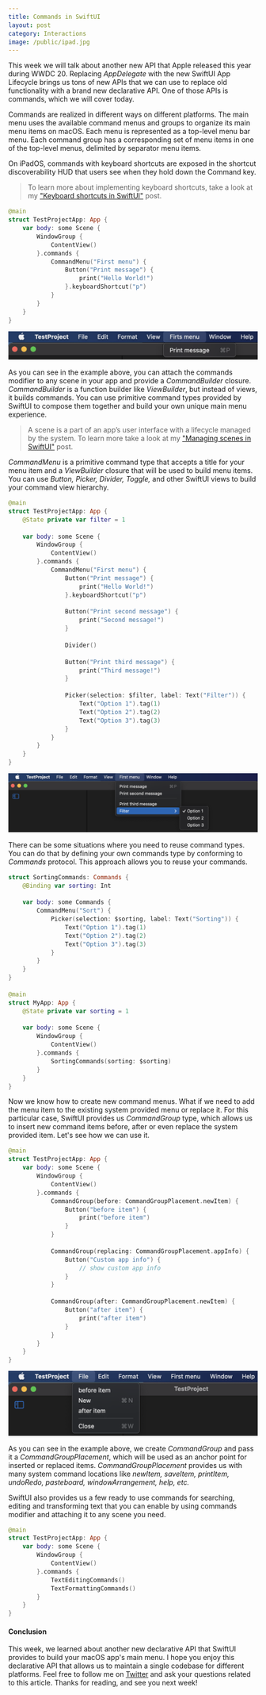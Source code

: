 ```yaml
---
title: Commands in SwiftUI
layout: post
category: Interactions
image: /public/ipad.jpg
---
```


This week we will talk about another new API that Apple released this year during WWDC 20. Replacing *AppDelegate* with the new SwiftUI App Lifecycle brings us tons of new APIs that we can use to replace old functionality with a brand new declarative API. One of those APIs is commands, which we will cover today.

Commands are realized in different ways on different platforms. The main menu uses the available command menus and groups to organize its main menu items on macOS. Each menu is represented as a top-level menu bar menu. Each command group has a corresponding set of menu items in one of the top-level menus, delimited by separator menu items.

On iPadOS, commands with keyboard shortcuts are exposed in the shortcut discoverability HUD that users see when they hold down the Command key.

> To learn more about implementing keyboard shortcuts, take a look at my ["Keyboard shortcuts in SwiftUI"](/2020/11/17/keyboard-shortcuts-in-swiftui/) post.

```swift
@main
struct TestProjectApp: App {
    var body: some Scene {
        WindowGroup {
            ContentView()
        }.commands {
            CommandMenu("First menu") {
                Button("Print message") {
                    print("Hello World!")
                }.keyboardShortcut("p")
            }
        }
    }
}
```

![commands](/public/commands1.png)

As you can see in the example above, you can attach the commands modifier to any scene in your app and provide a *CommandBuilder* closure. *CommandBuilder* is a function builder like *ViewBuilder*, but instead of views, it builds commands. You can use primitive command types provided by SwiftUI to compose them together and build your own unique main menu experience.

> A scene is a part of an app’s user interface with a lifecycle managed by the system. To learn more take a look at my ["Managing scenes in SwiftUI"](/2020/08/26/managing-scenes-in-swiftui/) post.

*CommandMenu* is a primitive command type that accepts a title for your menu item and a *ViewBuilder* closure that will be used to build menu items. You can use *Button, Picker, Divider, Toggle,* and other SwiftUI views to build your command view hierarchy.

```swift
@main
struct TestProjectApp: App {
    @State private var filter = 1

    var body: some Scene {
        WindowGroup {
            ContentView()
        }.commands {
            CommandMenu("First menu") {
                Button("Print message") {
                    print("Hello World!")
                }.keyboardShortcut("p")

                Button("Print second message") {
                    print("Second message!")
                }

                Divider()

                Button("Print third message") {
                    print("Third message!")
                }

                Picker(selection: $filter, label: Text("Filter")) {
                    Text("Option 1").tag(1)
                    Text("Option 2").tag(2)
                    Text("Option 3").tag(3)
                }
            }
        }
    }
}
```

![commands](/public/commands2.png)

There can be some situations where you need to reuse command types. You can do that by defining your own commands type by conforming to *Commands* protocol. This approach allows you to reuse your commands.

```swift
struct SortingCommands: Commands {
    @Binding var sorting: Int

    var body: some Commands {
        CommandMenu("Sort") {
            Picker(selection: $sorting, label: Text("Sorting")) {
                Text("Option 1").tag(1)
                Text("Option 2").tag(2)
                Text("Option 3").tag(3)
            }
        }
    }
}

@main
struct MyApp: App {
    @State private var sorting = 1

    var body: some Scene {
        WindowGroup {
            ContentView()
        }.commands {
            SortingCommands(sorting: $sorting)
        }
    }
}
```

Now we know how to create new command menus. What if we need to add the menu item to the existing system provided menu or replace it. For this particular case, SwiftUI provides us *CommandGroup* type, which allows us to insert new command items before, after or even replace the system provided item. Let's see how we can use it.

```swift
@main
struct TestProjectApp: App {
    var body: some Scene {
        WindowGroup {
            ContentView()
        }.commands {
            CommandGroup(before: CommandGroupPlacement.newItem) {
                Button("before item") {
                    print("before item")
                }
            }

            CommandGroup(replacing: CommandGroupPlacement.appInfo) {
                Button("Custom app info") {
                    // show custom app info
                }
            }

            CommandGroup(after: CommandGroupPlacement.newItem) {
                Button("after item") {
                    print("after item")
                }
            }
        }
    }
}
```

![commands](/public/commands3.png)

As you can see in the example above, we create *CommandGroup* and pass it a *CommandGroupPlacement*, which will be used as an anchor point for inserted or replaced items. *CommandGroupPlacement* provides us with many system command locations like *newItem, saveItem, printItem, undoRedo, pasteboard, windowArrangement, help, etc.*

SwiftUI also provides us a few ready to use commands for searching, editing and transforming text that you can enable by using commands modifier and attaching it to any scene you need.

```swift
@main
struct TestProjectApp: App {
    var body: some Scene {
        WindowGroup {
            ContentView()
        }.commands {
            TextEditingCommands()
            TextFormattingCommands()
        }
    }
}
```

#### Conclusion
This week, we learned about another new declarative API that SwiftUI provides to build your macOS app's main menu. I hope you enjoy this declarative API that allows us to maintain a single codebase for different platforms. Feel free to follow me on [Twitter](https://twitter.com/mecid) and ask your questions related to this article. Thanks for reading, and see you next week!